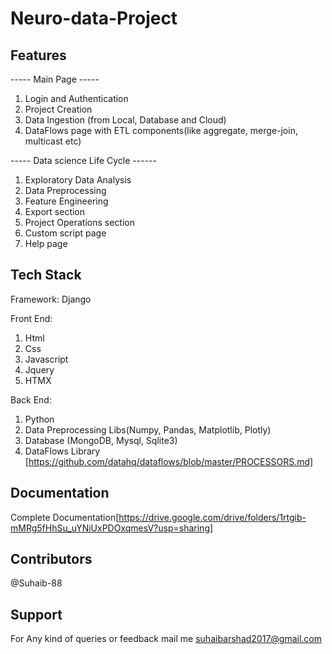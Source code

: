 # Neuro-data-Project


## Features

----- Main Page -----
1. Login and Authentication
2. Project Creation 
3. Data Ingestion (from Local, Database and Cloud)
4. DataFlows page with ETL components(like aggregate, merge-join, multicast etc) 

----- Data science Life Cycle ------
1. Exploratory Data Analysis
2. Data Preprocessing
3. Feature Engineering
4. Export section
5. Project Operations section
6. Custom script page
7. Help page


## Tech Stack

Framework:
Django

Front End: 
1. Html
2. Css
3. Javascript
4. Jquery
5. HTMX

Back End:
1. Python
2. Data Preprocessing Libs(Numpy, Pandas, Matplotlib, Plotly)
3. Database (MongoDB, Mysql, Sqlite3)
4. DataFlows Library [https://github.com/datahq/dataflows/blob/master/PROCESSORS.md]

## Documentation
Complete Documentation[https://drive.google.com/drive/folders/1rtgib-mMRg5fHhSu_uYNiUxPDOxqmesV?usp=sharing]

## Contributors
@Suhaib-88

## Support
For Any kind of queries or feedback mail me suhaibarshad2017@gmail.com
